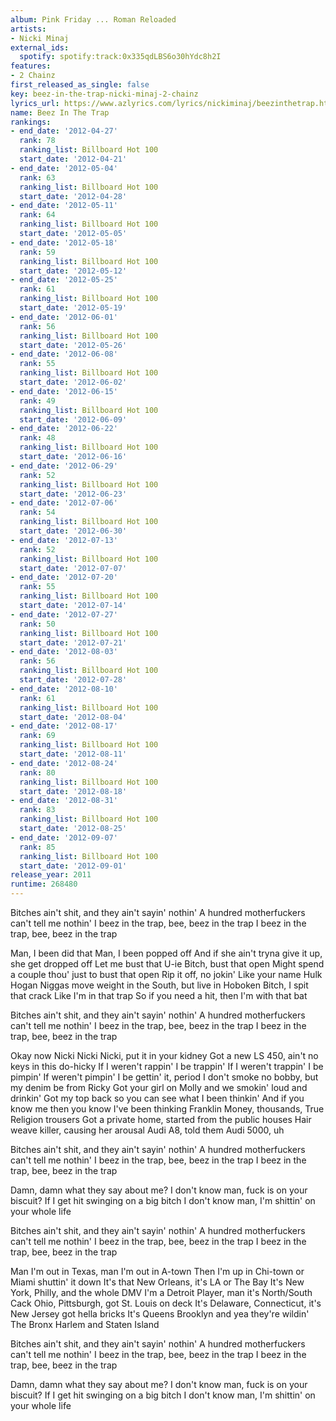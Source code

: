 ```yaml
---
album: Pink Friday ... Roman Reloaded
artists:
- Nicki Minaj
external_ids:
  spotify: spotify:track:0x335qdLBS6o30hYdc8h2I
features:
- 2 Chainz
first_released_as_single: false
key: beez-in-the-trap-nicki-minaj-2-chainz
lyrics_url: https://www.azlyrics.com/lyrics/nickiminaj/beezinthetrap.html
name: Beez In The Trap
rankings:
- end_date: '2012-04-27'
  rank: 78
  ranking_list: Billboard Hot 100
  start_date: '2012-04-21'
- end_date: '2012-05-04'
  rank: 63
  ranking_list: Billboard Hot 100
  start_date: '2012-04-28'
- end_date: '2012-05-11'
  rank: 64
  ranking_list: Billboard Hot 100
  start_date: '2012-05-05'
- end_date: '2012-05-18'
  rank: 59
  ranking_list: Billboard Hot 100
  start_date: '2012-05-12'
- end_date: '2012-05-25'
  rank: 61
  ranking_list: Billboard Hot 100
  start_date: '2012-05-19'
- end_date: '2012-06-01'
  rank: 56
  ranking_list: Billboard Hot 100
  start_date: '2012-05-26'
- end_date: '2012-06-08'
  rank: 55
  ranking_list: Billboard Hot 100
  start_date: '2012-06-02'
- end_date: '2012-06-15'
  rank: 49
  ranking_list: Billboard Hot 100
  start_date: '2012-06-09'
- end_date: '2012-06-22'
  rank: 48
  ranking_list: Billboard Hot 100
  start_date: '2012-06-16'
- end_date: '2012-06-29'
  rank: 52
  ranking_list: Billboard Hot 100
  start_date: '2012-06-23'
- end_date: '2012-07-06'
  rank: 54
  ranking_list: Billboard Hot 100
  start_date: '2012-06-30'
- end_date: '2012-07-13'
  rank: 52
  ranking_list: Billboard Hot 100
  start_date: '2012-07-07'
- end_date: '2012-07-20'
  rank: 55
  ranking_list: Billboard Hot 100
  start_date: '2012-07-14'
- end_date: '2012-07-27'
  rank: 50
  ranking_list: Billboard Hot 100
  start_date: '2012-07-21'
- end_date: '2012-08-03'
  rank: 56
  ranking_list: Billboard Hot 100
  start_date: '2012-07-28'
- end_date: '2012-08-10'
  rank: 61
  ranking_list: Billboard Hot 100
  start_date: '2012-08-04'
- end_date: '2012-08-17'
  rank: 69
  ranking_list: Billboard Hot 100
  start_date: '2012-08-11'
- end_date: '2012-08-24'
  rank: 80
  ranking_list: Billboard Hot 100
  start_date: '2012-08-18'
- end_date: '2012-08-31'
  rank: 83
  ranking_list: Billboard Hot 100
  start_date: '2012-08-25'
- end_date: '2012-09-07'
  rank: 85
  ranking_list: Billboard Hot 100
  start_date: '2012-09-01'
release_year: 2011
runtime: 268480
---
```

Bitches ain't shit, and they ain't sayin' nothin'
A hundred motherfuckers can't tell me nothin'
I beez in the trap, bee, beez in the trap
I beez in the trap, bee, beez in the trap


Man, I been did that
Man, I been popped off
And if she ain't tryna give it up, she get dropped off
Let me bust that U-ie
Bitch, bust that open
Might spend a couple thou' just to bust that open
Rip it off, no jokin'
Like your name Hulk Hogan
Niggas move weight in the South, but live in Hoboken
Bitch, I spit that crack
Like I'm in that trap
So if you need a hit, then I'm with that bat


Bitches ain't shit, and they ain't sayin' nothin'
A hundred motherfuckers can't tell me nothin'
I beez in the trap, bee, beez in the trap
I beez in the trap, bee, beez in the trap


Okay now Nicki Nicki Nicki, put it in your kidney
Got a new LS 450, ain't no keys in this do-hicky
If I weren't rappin' I be trappin'
If I weren't trappin' I be pimpin'
If weren't pimpin' I be gettin' it, period
I don't smoke no bobby, but my denim be from Ricky
Got your girl on Molly and we smokin' loud and drinkin'
Got my top back so you can see what I been thinkin'
And if you know me then you know I've been thinking Franklin
Money, thousands, True Religion trousers
Got a private home, started from the public houses
Hair weave killer, causing her arousal
Audi A8, told them Audi 5000, uh


Bitches ain't shit, and they ain't sayin' nothin'
A hundred motherfuckers can't tell me nothin'
I beez in the trap, bee, beez in the trap
I beez in the trap, bee, beez in the trap


Damn, damn what they say about me?
I don't know man, fuck is on your biscuit?
If I get hit swinging on a big bitch
I don't know man, I'm shittin' on your whole life

Bitches ain't shit, and they ain't sayin' nothin'
A hundred motherfuckers can't tell me nothin'
I beez in the trap, bee, beez in the trap
I beez in the trap, bee, beez in the trap


Man I'm out in Texas, man I'm out in A-town
Then I'm up in Chi-town or Miami shuttin' it down
It's that New Orleans, it's LA or The Bay
It's New York, Philly, and the whole DMV
I'm a Detroit Player, man it's North/South Cack
Ohio, Pittsburgh, got St. Louis on deck
It's Delaware, Connecticut, it's New Jersey got hella bricks
It's Queens Brooklyn and yea they're wildin'
The Bronx Harlem and Staten Island

Bitches ain't shit, and they ain't sayin' nothin'
A hundred motherfuckers can't tell me nothin'
I beez in the trap, bee, beez in the trap
I beez in the trap, bee, beez in the trap


Damn, damn what they say about me?
I don't know man, fuck is on your biscuit?
If I get hit swinging on a big bitch
I don't know man, I'm shittin' on your whole life
